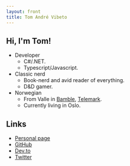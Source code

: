 ```yaml
---
layout: front
title: Tom André Vibeto
---
```


## Hi, I'm Tom!

* Developer
	- C#/.NET.
	- Typescript/Javascript.
* Classic nerd
	- Book-nerd and avid reader of everything.
	- D&D gamer.
* Norwegian
	- From Valle in [Bamble](https://en.wikipedia.org/wiki/Bamble), [Telemark](https://en.wikipedia.org/wiki/Telemark).
	- Currently living in Oslo.

## Links

* [Personal page](https://www.onlyhuman.dk)
* [GitHub](https://github.com/emptyother)
* [Dev.to](https//dev.to/emptyother)
* [Twitter](https://twitter.com/)
